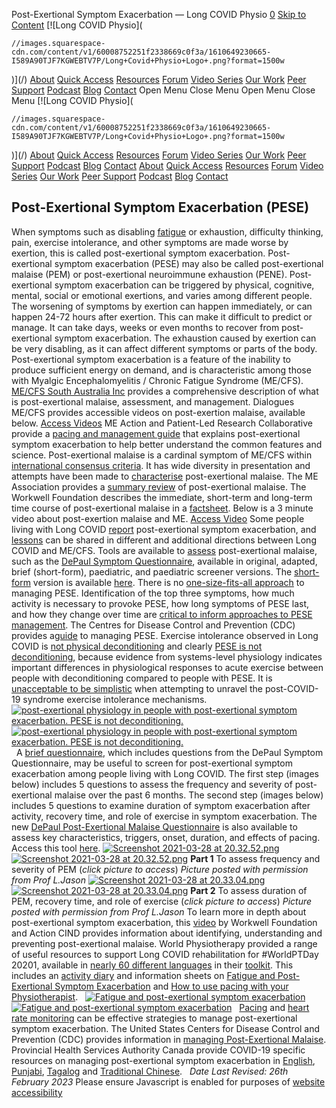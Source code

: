 
Post-Exertional Symptom Exacerbation — Long COVID Physio
[0](/cart)
[Skip to Content](#page) 
[![Long COVID Physio](
  
    //images.squarespace-cdn.com/content/v1/60008752251f2338669c0f3a/1610649230665-I589A90TJF7KGWEBTV7P/Long+Covid+Physio+Logo+.png?format=1500w
  
)](/)
[About](/about) 
[Quick Access](/quick-access) 
[Resources](/resources) 
[Forum](/forum) 
[Video Series](/long-covid-video-series) 
[Our Work](/our-work) 
[Peer Support](/peer-support) 
[Podcast](/podcast) 
[Blog](/blog) 
[Contact](/contact) 
Open Menu
Close Menu
Open Menu
Close Menu
[![Long COVID Physio](
  
    //images.squarespace-cdn.com/content/v1/60008752251f2338669c0f3a/1610649230665-I589A90TJF7KGWEBTV7P/Long+Covid+Physio+Logo+.png?format=1500w
  
)](/)
[About](/about) 
[Quick Access](/quick-access) 
[Resources](/resources) 
[Forum](/forum) 
[Video Series](/long-covid-video-series) 
[Our Work](/our-work) 
[Peer Support](/peer-support) 
[Podcast](/podcast) 
[Blog](/blog) 
[Contact](/contact) 
[About](/about)
[Quick Access](/quick-access)
[Resources](/resources)
[Forum](/forum)
[Video Series](/long-covid-video-series)
[Our Work](/our-work)
[Peer Support](/peer-support)
[Podcast](/podcast)
[Blog](/blog)
[Contact](/contact)
## Post-Exertional Symptom Exacerbation (PESE)
When symptoms such as disabling [fatigue](/fatigue) or exhaustion, difficulty thinking, pain, exercise intolerance, and other symptoms are made worse by exertion, this is called post-exertional symptom exacerbation. Post-exertional symptom exacerbation (PESE) may also be called post-exertional malaise (PEM) or post-exertional neuroimmune exhaustion (PENE). 
Post-exertional symptom exacerbation can be triggered by physical, cognitive, mental, social or emotional exertions, and varies among different people. The worsening of symptoms by exertion can happen immediately, or can happen 24-72 hours after exertion. This can make it difficult to predict or manage. It can take days, weeks or even months to recover from post-exertional symptom exacerbation. The exhaustion caused by exertion can be very disabling, as it can affect different symptoms or parts of the body. Post-exertional symptom exacerbation is a feature of the inability to produce sufficient energy on demand, and is characteristic among those with Myalgic Encephalomyelitis / Chronic Fatigue Syndrome (ME/CFS). 
[ME/CFS South Australia Inc](https://mecfssa.org.au/resources/post-exertional-malaise-pem) provides a comprehensive description of what is post-exertional malaise, assessment, and management. Dialogues ME/CFS provides accessible videos on post-exertion malaise, available below. 
[Access Videos](https://www.dialogues-mecfs.co.uk/films/post-exertional-malaise/) 
ME Action and Patient-Led Research Collaborative provide a [pacing and management guide](https://www.meaction.net/wp-content/uploads/2023/02/Pacing-Guide-Clincians.FINAL2_.pdf) that explains post-exertional symptom exacerbation to help better understand the common features and science. 
Post-exertional malaise is a cardinal symptom of ME/CFS within [international consensus criteria](https://onlinelibrary.wiley.com/doi/10.1111/j.1365-2796.2011.02428.x). It has wide diversity in presentation and attempts have been made to [characterise](https://www.frontiersin.org/articles/10.3389/fneur.2020.01025/full) post-exertional malaise. The ME Association provides a [summary review](https://meassociation.org.uk/wp-content/uploads/MEA-Research-Review-Assessing-PEM-in-MECFS-25.03.19.pdf) of post-exertional malaise. The Workwell Foundation describes the immediate, short-term and long-term time course of post-exertional malaise in a [factsheet](https://workwellfoundation.org/wp-content/uploads/2020/03/WW-PEM-Timecourse.pdf). Below is a 3 minute video about post-exertion malaise and ME. 
[Access Video](https://www.youtube.com/watch?v=TGIo1v7KVJQ) 
Some people living with Long COVID [report](https://www.medrxiv.org/content/10.1101/2020.12.24.20248802v2.full.pdf) post-exertional symptom exacerbation, and [lessons](https://www.frontiersin.org/articles/10.3389/fmed.2020.606824/full) can be shared in different and additional directions between Long COVID and ME/CFS. Tools are available to [assess](https://www.mdpi.com/2075-4418/9/1/26) post-exertional malaise, such as the [DePaul Symptom Questionnaire](https://www.frontiersin.org/articles/10.3389/fped.2018.00330/full), available in original, adapted, brief (short-form), paediatric, and paediatric screener versions. The [short-form](https://doi.apa.org/doiLanding?doi=10.1037%2Frep0000285) version is available [here](https://redcap.is.depaul.edu/surveys/?s=HCT7J8EWPC). 
There is no [one-size-fits-all approach](https://www.jospt.org/do/10.2519/jospt.blog.20220202/full/) to managing PESE. Identification of the top three symptoms, how much activity is necessary to provoke PESE, how long symptoms of PESE last, and how they change over time are [critical to inform approaches to PESE management](https://www.jospt.org/do/10.2519/jospt.blog.20220202/full/). The Centres for Disease Control and Prevention (CDC) provides a[guide](https://www.cdc.gov/me-cfs/pdfs/interagency/Managing-PEM_508.pdf) to managing PESE.
Exercise intolerance observed in Long COVID is [not physical deconditioning](https://cdn.publisher.gn1.link/jornaldepneumologia.com.br/pdf/2021_47_5_3604_english.pdf) and clearly [PESE is not deconditioning](https://www.jospt.org/do/10.2519/jospt.blog.20220209), because evidence from systems-level physiology indicates important differences in physiological responses to acute exercise between people with deconditioning compared to people with PESE. It is [unacceptable to be simplistic](https://cdn.publisher.gn1.link/jornaldepneumologia.com.br/pdf/2021_47_5_3604_english.pdf) when attempting to unravel the post-COVID-19 syndrome exercise intolerance mechanisms.
 
[![post-exertional physiology in people with post-exertional symptom exacerbation. PESE is not deconditioning.](https://images.squarespace-cdn.com/content/v1/60008752251f2338669c0f3a/ff46da17-f5ae-43d9-9abb-9775bc114252/Davenport-LongCOVID2-Fig.png)![post-exertional physiology in people with post-exertional symptom exacerbation. PESE is not deconditioning.]()](https://www.jospt.org/do/10.2519/jospt.blog.20220209)
 
A [brief questionnaire](https://www.ncbi.nlm.nih.gov/pmc/articles/PMC6165517/), which includes questions from the DePaul Symptom Questionnaire, may be useful to screen for post-exertional symptom exacerbation among people living with Long COVID. The first step (images below) includes 5 questions to assess the frequency and severity of post-exertional malaise over the past 6 months. The second step (images below) includes 5 questions to examine duration of symptom exacerbation after activity, recovery time, and role of exercise in symptom exacerbation. 
The new [DePaul Post-Exertional Malaise Questionnaire](https://journals.sagepub.com/doi/10.1177/1359105318805819?rfr_dat=cr_pub%20%200pubmed&rfr_id=ori%3Arid%3Acrossref.org&url_ver=Z39.88-2003) is also available to assess key characteristics, triggers, onset, duration, and effects of pacing. Access this tool [here](https://journals.sagepub.com/doi/suppl/10.1177/1359105318805819). 
[![Screenshot 2021-03-28 at 20.32.52.png](https://images.squarespace-cdn.com/content/v1/60008752251f2338669c0f3a/1616960728145-LFFJKRINFC59DP57OGU3/Screenshot+2021-03-28+at+20.32.52.png)
![Screenshot 2021-03-28 at 20.32.52.png]()](https://www.ncbi.nlm.nih.gov/pmc/articles/PMC6165517/#app1-diagnostics-08-00066title)
**Part 1**
To assess frequency and severity of PEM 
(*click picture to access*) 
*Picture posted with permission from Prof L.Jason*
[![Screenshot 2021-03-28 at 20.33.04.png](https://images.squarespace-cdn.com/content/v1/60008752251f2338669c0f3a/1616960849596-PGLECJGZ96J1BB5HIDZX/Screenshot+2021-03-28+at+20.33.04.png)
![Screenshot 2021-03-28 at 20.33.04.png]()](https://www.ncbi.nlm.nih.gov/pmc/articles/PMC6165517/#app1-diagnostics-08-00066title)
**Part 2** 
To assess duration of PEM, recovery time, and role of exercise 
(*click picture to access*) 
*Picture posted with permission from Prof L.Jason*
To learn more in depth about post-exertional symptom exacerbation, this [video](https://vimeo.com/404206297) by Workwell Foundation and Action CIND provides information about identifying, understanding and preventing post-exertional malaise. 
World Physiotherapy provided a range of useful resources to support Long COVID rehabilitation for #WorldPTDay 20201, available in [nearly 60 different languages](https://world.physio/news/world-pt-day-materials-available-almost-60-languages) in their [toolkit](https://world.physio/wptday/toolkit). This includes an [activity diary](https://world.physio/sites/default/files/2021-06/WPTD2021-ActivityTracker-Final-v1.pdf) and information sheets on [Fatigue and Post-Exertional Symptom Exacerbation](https://world.physio/sites/default/files/2021-06/WPTD2021-InfoSheet3-Fatigue-and-PESE-Final-A4-v1.pdf) and [How to use pacing with your Physiotherapist](https://world.physio/sites/default/files/2021-06/WPTD2021-InfoSheet4-Pacing-Final-A4-v1a.pdf).
 
[![Fatigue and post-exertional symptom exacerbation](https://images.squarespace-cdn.com/content/v1/60008752251f2338669c0f3a/f3a547cb-0098-4ee7-ad1e-44d96f7a80fe/Screenshot+2022-02-10+at+22.57.46.png)![Fatigue and post-exertional symptom exacerbation]()](https://world.physio/sites/default/files/2021-06/WPTD2021-InfoSheet3-Fatigue-and-PESE-Final-A4-v1.pdf)
 
[Pacing](/pacing) and [heart rate monitoring](/heart-rate-monitoring) can be effective strategies to manage post-exertional symptom exacerbation. The United States Centers for Disease Control and Prevention (CDC) provides information in [managing Post-Exertional Malaise](https://www.cdc.gov/me-cfs/pdfs/interagency/Managing-PEM_508.pdf). Provincial Health Services Authority Canada provide COVID-19 specific resources on managing post-exertional symptom exacerbation in [English](http://www.phsa.ca/health-info-site/Documents/post_covid-19_Post-Exertional_Malaise.pdf), [Punjabi](http://www.phsa.ca/health-info-site/Documents/post_covid-19_Post-Exertional_Malaise-PUN.pdf), [Tagalog](http://www.phsa.ca/health-info-site/Documents/post_covid-19_Post-Exertional_Malaise-Tag.pdf) and [Traditional Chinese](http://www.phsa.ca/health-info-site/Documents/post_covid-19_Post-Exertional_Malaise-TCH.pdf). 
 
*Date Last Revised: 26th February 2023*
Please ensure Javascript is enabled for purposes of [website accessibility](https://userway.org)
